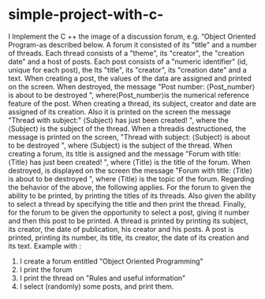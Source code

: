 # simple-project-with-c-

 I Implement the C ++ the image of a discussion forum, e.g. “Object Oriented Program-as described below. 
 A forum it consisted of its "title" and a number of threads.
Each thread consists of a "theme", its "creator", the "creation date" and a host of posts. Each post consists of a "numeric identifier" (id, unique for each post), the Its "title", its "creator", its "creation date" and a text. 
   When creating a post, the values of the data are assigned and printed on the screen. When destroyed, the message "Post number: ⟨Post_number⟩ is about to be destroyed ", where⟨Post_number⟩is the numerical reference feature of the post. 
  When creating a thread, its subject, creator and date are assigned of its creation. Also it is printed on the screen the message "Thread with subject:" ⟨Subject⟩ has just been created! ", where the ⟨Subject⟩ is the subject of the thread. When a threadis destructioned,  the message is printed on the screen, "Thread with subject: ⟨Subject⟩ is about to be destroyed ", where ⟨Subject⟩ is the subject of the thread.
When creating a forum, its title is assigned and the message "Forum with title: ⟨Title⟩ has just been created! ", where ⟨Title⟩ is the title of the forum. When destroyed, is displayed on the screen the message "Forum with title: ⟨Title⟩ is about to be destroyed ", where ⟨Title⟩ is the topic of the forum.
 Regarding the behavior of the above, the following applies. For the forum to given the ability to be printed, by printing the titles of its threads. Also given the ability to select a thread by specifying the title and then print the thread. Finally, for the forum to be given the opportunity to select a post, giving it number and then this post to be printed.
 A thread is printed by printing its subject, its creator, the date of publication, his creator and his posts.
 A post is printed, printing its number, its title, its creator, the date of its creation and its text.
Example with :
1. I create a forum entitled "Object Oriented Programming"
2. I print the forum
3. I print the thread on "Rules and useful information"
4. I select (randomly) some posts, and print them.
